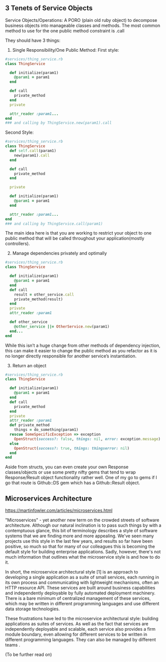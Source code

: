 ## 3 Tenets of Service Objects

Service Objects/Operations: A PORO (plain old ruby object) to decompose business objects into manageable classes and methods.
The most common method to use for the one public method constraint is .call

They should have 3 things:

1) Single Responsibility/One Public Method:
  First style:

  ```ruby
  #services/thing_service.rb
  class ThingService

    def initialize(param1)
      @param1 = param1
    end

    def call
      private_method
    end
    private

    attr_reader :param1...
  end
  ### and calling by ThingService.new(param1).call
  ```

  Second Style:

  ```ruby
  #services/thing_service.rb
  class ThingService
    def self.call(param1)
      new(param1).call
    end

    def call
      private_method
    end

    private

    def initialize(param1)
      @param1 = param1
    end

    attr_reader :param1...
  end
  ### and calling by ThingService.call(param1)
```

The main idea here is that you are working to restrict your object to one public method that will be called throughout your application(mostly controllers).

2) Manage dependencies privately and optimally

```ruby
#services/thing_service.rb
class ThingService

  def initialize(param1)
    @param1 = param1
  end
  def call
    result = other_service.call
    private_method(result)
  end  
  private
  attr_reader :param1  

  def other_service
    @other_service ||= OtherService.new(param1)
  end...
end
```

While this isn’t a huge change from other methods of dependency injection, this can make it easier to change the public method as you refactor as it is no longer directly responsible for another service’s instantiation.

3) Return an object

```ruby
#services/thing_service.rb
class ThingService

  def initialize(param1)
    @param1 = param1
  end
  def call
    private_method
  end
  private
  attr_reader :param1
  def private_method
    things = do_something(param1)
  rescue SomeSpecificException => exception
    OpenStruct(success?: false, things: nil, error: exception.message)
  else
    OpenStruct(success?: true, things: thingserror: nil)
  end
end
```

Aside from structs, you can even create your own Response classes/objects or use some pretty nifty gems that tend to wrap Response/Result object functionality rather well. One of my go to gems if I go that route is Github::DS gem which has a Github::Result object.

## Microservices Architecture

https://martinfowler.com/articles/microservices.html

"Microservices" - yet another new term on the crowded streets of software architecture. Although our natural inclination is to pass such things by with a contemptuous glance, this bit of terminology describes a style of software systems that we are finding more and more appealing. We've seen many projects use this style in the last few years, and results so far have been positive, so much so that for many of our colleagues this is becoming the default style for building enterprise applications. Sadly, however, there's not much information that outlines what the microservice style is and how to do it.

In short, the microservice architectural style [1] is an approach to developing a single application as a suite of small services, each running in its own process and communicating with lightweight mechanisms, often an HTTP resource API. These services are built around business capabilities and independently deployable by fully automated deployment machinery. There is a bare minimum of centralized management of these services, which may be written in different programming languages and use different data storage technologies.

These frustrations have led to the microservice architectural style: building applications as suites of services. As well as the fact that services are independently deployable and scalable, each service also provides a firm module boundary, even allowing for different services to be written in different programming languages. They can also be managed by different teams .

(To be further read on)
